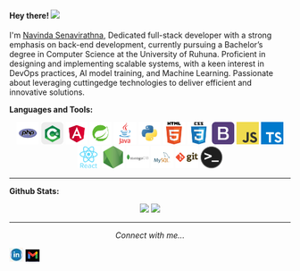 <h4> Hey there! <img src="https://raw.githubusercontent.com/verma-anushka/verma-anushka/master/gifs/wave.gif" width="30px"></h4>

I'm [Navinda Senavirathna](https://www.csbodima.lk/navinda), Dedicated full-stack developer with a strong emphasis on back-end development, currently pursuing a Bachelor’s degree in Computer Science at the University of Ruhuna. Proficient in designing and implementing scalable systems, with a keen interest in DevOps practices, AI model training, and Machine Learning. Passionate about leveraging cuttingedge technologies to deliver efficient and innovative solutions.
 
**Languages and Tools:**

<p align="center">

  <div align="center">
  
  <code><img height="40" src="https://github.com/NavindaSenavirathna/Navinda-Senavirathna/blob/main/Logos/logos/Php.png"></code>
  <code><img height="40" src="https://github.com/NavindaSenavirathna/Navinda-Senavirathna/blob/main/Logos/logos/Csharp.png"></code>
  <code><img height="40" src="https://github.com/NavindaSenavirathna/Navinda-Senavirathna/blob/main/Logos/logos/Angular.png"></code>
  <code><img height="40" src="https://github.com/NavindaSenavirathna/Navinda-Senavirathna/blob/main/Logos/logos/Springboot.png"></code>
  <code><img height="40" src="https://raw.githubusercontent.com/devicons/devicon/master/icons/java/java-original-wordmark.svg"></code> 
  <code><img height="40" src="https://raw.githubusercontent.com/github/explore/80688e429a7d4ef2fca1e82350fe8e3517d3494d/topics/python/python.png"></code> 
  <code><img height="40" src="https://raw.githubusercontent.com/github/explore/80688e429a7d4ef2fca1e82350fe8e3517d3494d/topics/html/html.png"></code> 
  <code><img height="40" src="https://raw.githubusercontent.com/github/explore/80688e429a7d4ef2fca1e82350fe8e3517d3494d/topics/css/css.png"></code> 
  <code><img height="40" src="https://raw.githubusercontent.com/github/explore/80688e429a7d4ef2fca1e82350fe8e3517d3494d/topics/bootstrap/bootstrap.png"></code>
  <code><img height="40" src="https://raw.githubusercontent.com/github/explore/80688e429a7d4ef2fca1e82350fe8e3517d3494d/topics/javascript/javascript.png"></code> 
  <code><img height="40" src="https://raw.githubusercontent.com/github/explore/80688e429a7d4ef2fca1e82350fe8e3517d3494d/topics/typescript/typescript.png"></code> 
  <code><img height="40" src="https://raw.githubusercontent.com/devicons/devicon/master/icons/react/react-original-wordmark.svg"></code> 
  <code><img height="40" src="https://raw.githubusercontent.com/github/explore/80688e429a7d4ef2fca1e82350fe8e3517d3494d/topics/nodejs/nodejs.png"></code> 
  <code><img height="40" src="https://raw.githubusercontent.com/github/explore/80688e429a7d4ef2fca1e82350fe8e3517d3494d/topics/mongodb/mongodb.png"></code> 
  <code><img height="40" src="https://raw.githubusercontent.com/github/explore/80688e429a7d4ef2fca1e82350fe8e3517d3494d/topics/mysql/mysql.png"></code> 
  <code><img height="40" src="https://raw.githubusercontent.com/github/explore/80688e429a7d4ef2fca1e82350fe8e3517d3494d/topics/git/git.png"></code> 
  <code><img height="40" src="https://raw.githubusercontent.com/github/explore/80688e429a7d4ef2fca1e82350fe8e3517d3494d/topics/terminal/terminal.png"></code>
  

  </div>
  </p>

 ---
 
**Github Stats:**

<p align="center">
  
  <img src="https://github-readme-stats.vercel.app/api?username=&count_private=true&show_icons=true&theme=dracula&line_height=33">
  <img src="https://github-readme-stats.vercel.app/api/top-langs/?username=&count_private=true&hide=html,scss,,ejs&theme=dracula&line_height=10">

</p>

 ---
 
<p align="center">
  <i>Connect with me...</i>
  
   [![Linkedin Badge](https://github.com/NavindaSenavirathna/Navinda-Senavirathna/blob/main/Social%20Media%20Icons/LinkedIn.jpg)](http://www.linkedin.com/in/navinda-senavirathna-9304aa1b0) 
   [![Gmail Badge](https://github.com/NavindaSenavirathna/Navinda-Senavirathna/blob/main/Social%20Media%20Icons/Gmail.jpg)](mailto:navindasenavirathna@gmail.com)
   <!--[![Instagram Badge](https://github.com/NavindaSenavirathna/Navinda-Senavirathna/blob/main/Social%20Media%20Icons/Instagram.jpg)](https://www.instagram.com/navindasenavirathna/)-->
   <!--[![Facebook Badge](https://github.com/NavindaSenavirathna/Navinda-Senavirathna/blob/main/Social%20Media%20Icons/Facebook.jpg)]([https://www.facebook.com/profile.php?id=100022118525351](https://web.facebook.com/navinda.senavirathna.9))-->
</p>

